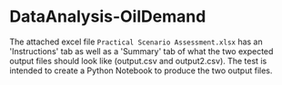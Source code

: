 # DataAnalysis-OilDemand
 
The attached excel file `Practical Scenario Assessment.xlsx` has an 'Instructions' tab as well as a 'Summary' tab of what the two expected output files should look like (output.csv and output2.csv). The test is intended to create a Python Notebook to produce the two output files. 
